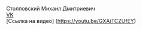 Столповский Михаил Дмитриевич  
[VK](https://vk.com/pel34)  
[Ссылка на видео] (https://youtu.be/GXAiTCZUfEY)
